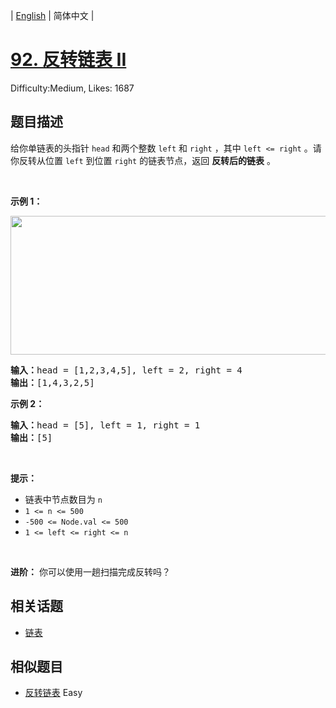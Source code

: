 
| [English](README_EN.md) | 简体中文 |

# [92. 反转链表 II](https://leetcode.cn/problems/reverse-linked-list-ii/)
Difficulty:Medium, Likes: 1687

## 题目描述

给你单链表的头指针 <code>head</code> 和两个整数 <code>left</code> 和 <code>right</code> ，其中 <code>left <= right</code> 。请你反转从位置 <code>left</code> 到位置 <code>right</code> 的链表节点，返回 <strong>反转后的链表</strong> 。
<p> </p>

<p><strong>示例 1：</strong></p>
<img alt="" src="https://assets.leetcode.com/uploads/2021/02/19/rev2ex2.jpg" style="width: 542px; height: 222px;" />
<pre>
<strong>输入：</strong>head = [1,2,3,4,5], left = 2, right = 4
<strong>输出：</strong>[1,4,3,2,5]
</pre>

<p><strong>示例 2：</strong></p>

<pre>
<strong>输入：</strong>head = [5], left = 1, right = 1
<strong>输出：</strong>[5]
</pre>

<p> </p>

<p><strong>提示：</strong></p>

<ul>
	<li>链表中节点数目为 <code>n</code></li>
	<li><code>1 <= n <= 500</code></li>
	<li><code>-500 <= Node.val <= 500</code></li>
	<li><code>1 <= left <= right <= n</code></li>
</ul>

<p> </p>

<p><strong>进阶：</strong> 你可以使用一趟扫描完成反转吗？</p>


## 相关话题

- [链表](https://leetcode.cn/tag/linked-list/)

## 相似题目

- [反转链表](../reverse-linked-list/README.md) Easy 
